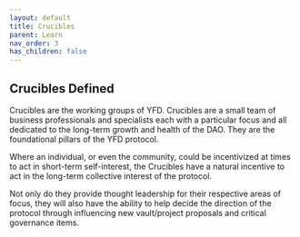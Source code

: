 ```yaml
---
layout: default
title: Crucibles
parent: Learn
nav_order: 3
has_children: false
---
```


## Crucibles Defined

Crucibles are the working groups of YFD. Crucibles are a small team of business professionals and specialists each with a particular focus and all dedicated to the long-term growth and health of the DAO. They are the foundational pillars of the YFD protocol. 

Where an individual, or even the community, could be incentivized at times to act in short-term self-interest, the Crucibles have a natural incentive to act in the long-term collective interest of the protocol. 

Not only do they provide thought leadership for their respective areas of focus, they will also have the ability to help decide the direction of the protocol through influencing new vault/project proposals and critical governance items.
